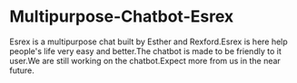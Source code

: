 # Multipurpose-Chatbot-Esrex
Esrex is a multipurpose chat built by Esther and Rexford.Esrex is here help people's life very easy and better.The chatbot is made to be friendly to it user.We are still working on the chatbot.Expect more from us in the near future.
